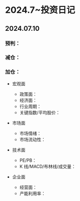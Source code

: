 # 2024.7~投资日记

## 2024.07.10

### 预判：

### 减仓：

### 加仓：

- 宏观面

  - 政策面：
  - 经济面：
  - 行业周期：
  - 关键指数/平均股价：

- 市场面

  - 市场情绪：
  - 市场流动性：

- 技术面

  - PE/PB：
  - K 线/MACD/布林线/成交量：

- 企业面

  - 经营面：
  - 产能利用率：
